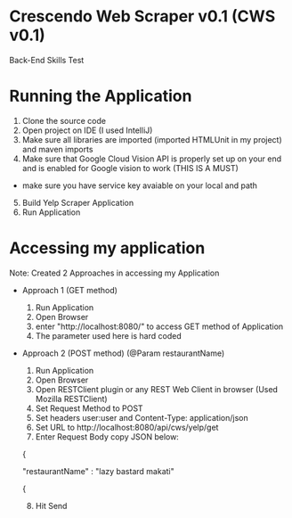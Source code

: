 # Crescendo Web Scraper v0.1 (CWS v0.1) 
Back-End Skills Test

# Running the Application

1. Clone the source code
2. Open project on IDE (I used IntelliJ)
3. Make sure all libraries are imported (imported HTMLUnit in my project) and maven imports
4. Make sure that Google Cloud Vision API is properly set up on your end and is enabled for Google vision to work (THIS IS A MUST)
  * make sure you have service key avaiable on your local and path
5. Build Yelp Scraper Application
6. Run Application

# Accessing my application

Note: Created 2 Approaches in accessing my Application

* Approach 1 (GET method)

  1. Run Application
  2. Open Browser
  3. enter "http://localhost:8080/" to access GET method of Application
  4. The parameter used here is hard coded
  
* Approach 2 (POST method) (@Param restaurantName)

  1. Run Application
  2. Open Browser
  3. Open RESTClient plugin or any REST Web Client in browser (Used Mozilla RESTClient)
  4. Set Request Method to POST
  5. Set headers user:user and Content-Type: application/json
  6. Set URL to http://localhost:8080/api/cws/yelp/get
  7. Enter Request Body copy JSON below:
  
  {
  
  "restaurantName" : "lazy bastard makati"
  
  {
  
  8. Hit Send
